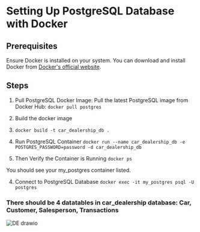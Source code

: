 # Setting Up PostgreSQL Database with Docker

## Prerequisites
Ensure Docker is installed on your system. You can download and install Docker from [Docker's official website](https://www.docker.com/products/docker-desktop/).

## Steps
1. Pull PostgreSQL Docker Image: Pull the latest PostgreSQL image from Docker Hub:
`docker pull postgres`

2. Build the docker image
3. `docker build -t car_dealership_db .`

4. Run PostgreSQL Container
`docker run --name car_dealership_db -e POSTGRES_PASSWORD=password -d car_dealership_db`

3. Then Verify the Container is Running
`docker ps`

You should see your my_postgres container listed.

4. Connect to PostgreSQL Database
`docker exec -it my_postgres psql -U postgres`

### There should be 4 datatables in car_dealership database: Car, Customer, Salesperson, Transactions
![DE drawio](https://github.com/snackasnack/car_dealership_db/assets/72505694/b57894e3-333c-4489-acc9-b5e8f1e15aa2)
